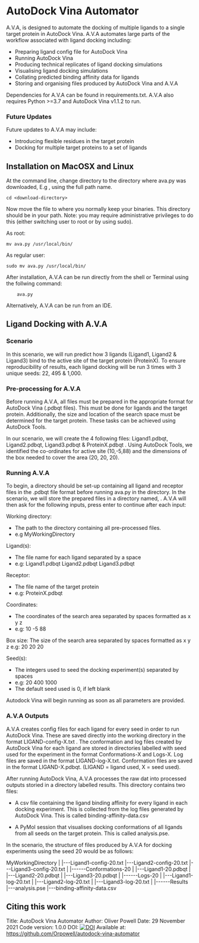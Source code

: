 # AutoDock Vina Automator
A.V.A, is designed to automate the docking of multiple ligands to a single target protein in AutoDock Vina.  A.V.A automates large parts of the workflow associated with ligand docking including:

- Preparing ligand config file for AutoDock Vina
- Running AutoDock Vina
- Producing technical replicates of ligand docking simulations
- Visualising ligand docking simulations
- Collating predicted binding affinity data for ligands
- Storing and organising files produced by AutoDock Vina and A.V.A

Dependencies for A.V.A can be found in requirements.txt.  A.V.A also requires Python >=3.7 and AutoDock Vina v1.1.2 to run. 

### Future Updates
Future updates to A.V.A may include:
- Introducing flexible residues in the target protein
- Docking for multiple target proteins to a set of ligands

## Installation on MacOSX and Linux
At the command line, change directory to the directory where ava.py was downloaded, E.g <download-directory>, using the full path name.

    cd <download-directory>

Now move the file to where you normally keep your binaries. This directory should be in your path. Note: you may require administrative privileges to do this (either switching user to root or by using sudo).

As root:

    mv ava.py /usr/local/bin/

As regular user:

    sudo mv ava.py /usr/local/bin/

After installation, A.V.A can be run directly from the shell or Terminal using the  follwing command: 

 		ava.py

Alternatively, A.V.A can be run from an IDE.

## Ligand Docking with A.V.A
### Scenario
In this scenario, we will run predict how 3 ligands (Ligand1, Ligand2 & Ligand3) bind to the active site of the target protein (ProteinX).  To ensure reproducibility of results, each ligand docking will be run 3 times with 3 unique seeds: 22, 495 & 1,000. 

### Pre-processing for A.V.A
Before running A.V.A, all files must be prepared in the appropriate format for AutoDock Vina (.pdbqt files). This must be done for ligands and the target protein. Additionally, the size and location of the search space must be determined for the target protein. These tasks can be achieved using AutoDock Tools. 

In our scenario, we will create the 4 following files: Ligand1.pdbqt, Ligand2.pdbqt, Ligand3.pdbqt & ProteinX.pdbqt . Using AutoDock Tools, we identified the co-ordinates for active site (10,-5,88) and the dimensions of the box needed to cover the area (20, 20, 20). 

### Running A.V.A
To begin, a directory should be set-up containing all ligand and receptor files in the .pdbqt file format before running ava.py in the directory. In the scenario, we will store the prepared files in a directory named, <MyWorkingDirectory> . A.V.A will then ask for the following inputs, press enter to continue after each input:

Working directory: 
- The path to the directory containing all pre-processed files. 
- e.g MyWorkingDirectory

Ligand(s): 
- The file name for each ligand separated by a space
- e.g: Ligand1.pdbqt Ligand2.pdbqt Ligand3.pdbqt

Receptor: 
- The file name of the target protein
- e.g: ProteinX.pdbqt
          
Coordinates: 
- The coordinates of the search area separated by spaces formatted as x y z
-  e.g: 10 -5 88
             
Box size: The size of the search area separated by spaces formatted as x y z
          e.g: 20 20 20

Seed(s): 
- The integers used to seed the docking experiment(s) separated by spaces
- e.g: 20 400 1000 
- The default seed used is 0, if left blank
     
Autodock Vina will begin running as soon as all parameters are provided.

### A.V.A Outputs
A.V.A creates config files for each ligand for every seed in order to run AutoDock Vina. These are saved directly into the working directory in the format LIGAND-config-X.txt .
The conformation and log files created by AutoDock Vina for each ligand are stored in directories labelled with seed used for the experiment in the format Conformations-X and Logs-X. Log files are saved in the format LIGAND-log-X.txt. Conformation files are saved in the format LIGAND-X.pdbqt. (LIGAND = ligand used, X = seed used). 

After running AutoDock Vina, A.V.A processes the raw dat into processed outputs storied in a directory labelled results. This directory contains two files:

- A csv file containing the ligand binding affinity for every ligand in each docking experiment. This is collected from the log files generated by AutoDock Vina. This is called binding-affinity-data.csv

- A PyMol session that visualises docking conformations of all ligands from all seeds on the target protein. This is called analysis.pse.

In the scenario, the structure of files produced by A.V.A for docking experiments using the seed 20 would be as follows:

MyWorkingDirectory
	 |
	 |---Ligand1-config-20.txt
 	 |---Ligand2-config-20.txt
	 |---Ligand3-config-20.txt
	 |
	 |------Conformations-20
	 |	|---Ligand1-20.pdbqt
	 |	|---Ligand2-20.pdbqt
	 |	|---Ligand3-20.pdbqt
	 |
	 |------Logs-20
	 |	|---Ligand1-log-20.txt
	 |	|---Ligand2-log-20.txt
	 |	|---Ligand3-log-20.txt
	 |
	 |------Results
		|---analysis.pse
		|---binding-affinity-data.csv

## Citing this work

Title: AutoDock Vina Automator
Author: Oliver Powell
Date: 29 November 2021
Code version: 1.0.0
DOI: [![DOI](https://zenodo.org/badge/423495200.svg)](https://zenodo.org/badge/latestdoi/423495200)
Available at:  https://github.com/Orpowell/autodock-vina-automator

